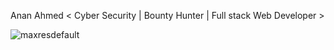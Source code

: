 Anan Ahmed
< Cyber Security | Bounty Hunter |  Full stack Web Developer >


![maxresdefault](https://user-images.githubusercontent.com/86473646/160587257-cc930f56-0055-4919-8275-00ba662f9a12.jpg)

<!---
AnanSoli/AnanSoli is a ✨ special ✨ repository because its `README.md` (this file) appears on your GitHub profile.
You can click the Preview link to take a look at your changes.
--->
